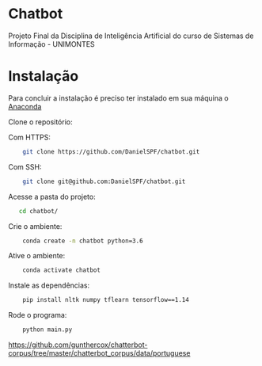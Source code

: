 # Chatbot

Projeto Final da Disciplina de Inteligência Artificial do curso de Sistemas de Informação - UNIMONTES

# Instalação

Para concluir a instalação é preciso ter instalado em sua máquina o [Anaconda](https://www.anaconda.com/)

Clone o repositório:

Com HTTPS:

```bash
    git clone https://github.com/DanielSPF/chatbot.git
```

Com SSH:

```bash
    git clone git@github.com:DanielSPF/chatbot.git
```

Acesse a pasta do projeto:

```bash
   cd chatbot/
```

Crie o ambiente:

```bash
    conda create -n chatbot python=3.6
```

Ative o ambiente:

```bash
    conda activate chatbot
```

Instale as dependências:

```bash
    pip install nltk numpy tflearn tensorflow==1.14
```

Rode o programa:

```bash
    python main.py
```

https://github.com/gunthercox/chatterbot-corpus/tree/master/chatterbot_corpus/data/portuguese
